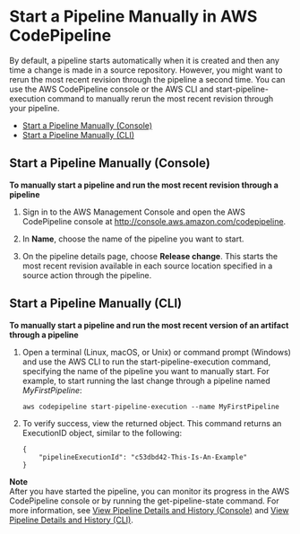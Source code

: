 # Start a Pipeline Manually in AWS CodePipeline<a name="pipelines-rerun-manually"></a>

By default, a pipeline starts automatically when it is created and then any time a change is made in a source repository\. However, you might want to rerun the most recent revision through the pipeline a second time\. You can use the AWS CodePipeline console or the AWS CLI and start\-pipeline\-execution command to manually rerun the most recent revision through your pipeline\.


+ [Start a Pipeline Manually \(Console\)](#pipelines-rerun-manually-console)
+ [Start a Pipeline Manually \(CLI\)](#pipelines-rerun-manually-cli)

## Start a Pipeline Manually \(Console\)<a name="pipelines-rerun-manually-console"></a>

**To manually start a pipeline and run the most recent revision through a pipeline**

1. Sign in to the AWS Management Console and open the AWS CodePipeline console at [http://console\.aws\.amazon\.com/codepipeline](http://console.aws.amazon.com/codepipeline)\.

1. In **Name**, choose the name of the pipeline you want to start\. 

1. On the pipeline details page, choose **Release change**\. This starts the most recent revision available in each source location specified in a source action through the pipeline\.

## Start a Pipeline Manually \(CLI\)<a name="pipelines-rerun-manually-cli"></a>

**To manually start a pipeline and run the most recent version of an artifact through a pipeline**

1. Open a terminal \(Linux, macOS, or Unix\) or command prompt \(Windows\) and use the AWS CLI to run the start\-pipeline\-execution command, specifying the name of the pipeline you want to manually start\. For example, to start running the last change through a pipeline named *MyFirstPipeline*: 

   ```
   aws codepipeline start-pipeline-execution --name MyFirstPipeline
   ```

1. To verify success, view the returned object\. This command returns an ExecutionID object, similar to the following:

   ```
   {
       "pipelineExecutionId": "c53dbd42-This-Is-An-Example"
   }
   ```
**Note**  
After you have started the pipeline, you can monitor its progress in the AWS CodePipeline console or by running the get\-pipeline\-state command\. For more information, see [View Pipeline Details and History \(Console\)](pipelines-view.md#pipelines-view-console) and [View Pipeline Details and History \(CLI\)](pipelines-view.md#pipelines-view-cli)\.